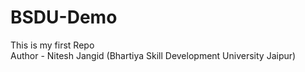 # BSDU-Demo
This is my first Repo
<br>
Author - Nitesh Jangid (Bhartiya Skill Development University Jaipur)
